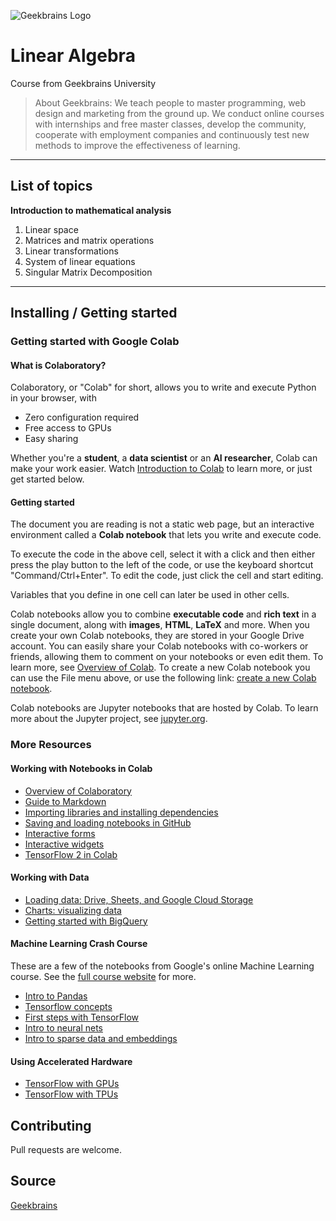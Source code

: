 ![Geekbrains Logo](https://github.com/ilyastartsdata/introductiontopython/blob/master/gb.png)

# Linear Algebra

Course from Geekbrains University

> About Geekbrains: We teach people to master programming, web design and marketing from the ground up. We conduct online courses with internships and free master classes, develop the community, cooperate with employment companies and continuously test new methods to improve the effectiveness of learning.

---

## List of topics 

**Introduction to mathematical analysis**

1. Linear space
2. Matrices and matrix operations
3. Linear transformations
4. System of linear equations
5. Singular Matrix Decomposition

---

## Installing / Getting started

### Getting started with Google Colab

#### What is Colaboratory?

Colaboratory, or "Colab" for short, allows you to write and execute Python in your browser, with 
- Zero configuration required
- Free access to GPUs
- Easy sharing

Whether you're a **student**, a **data scientist** or an **AI researcher**, Colab can make your work easier. Watch [Introduction to Colab](https://www.youtube.com/watch?v=inN8seMm7UI) to learn more, or just get started below.

#### Getting started

The document you are reading is not a static web page, but an interactive environment called a **Colab notebook** that lets you write and execute code.

To execute the code in the above cell, select it with a click and then either press the play button to the left of the code, or use the keyboard shortcut "Command/Ctrl+Enter". To edit the code, just click the cell and start editing.

Variables that you define in one cell can later be used in other cells.

Colab notebooks allow you to combine **executable code** and **rich text** in a single document, along with **images**, **HTML**, **LaTeX** and more. When you create your own Colab notebooks, they are stored in your Google Drive account. You can easily share your Colab notebooks with co-workers or friends, allowing them to comment on your notebooks or even edit them. To learn more, see [Overview of Colab](/notebooks/basic_features_overview.ipynb). To create a new Colab notebook you can use the File menu above, or use the following link: [create a new Colab notebook](http://colab.research.google.com#create=true).

Colab notebooks are Jupyter notebooks that are hosted by Colab. To learn more about the Jupyter project, see [jupyter.org](https://www.jupyter.org).

### More Resources

#### Working with Notebooks in Colab
- [Overview of Colaboratory](/notebooks/basic_features_overview.ipynb)
- [Guide to Markdown](/notebooks/markdown_guide.ipynb)
- [Importing libraries and installing dependencies](/notebooks/snippets/importing_libraries.ipynb)
- [Saving and loading notebooks in GitHub](https://colab.research.google.com/github/googlecolab/colabtools/blob/master/notebooks/colab-github-demo.ipynb)
- [Interactive forms](/notebooks/forms.ipynb)
- [Interactive widgets](/notebooks/widgets.ipynb)
- [TensorFlow 2 in Colab](/notebooks/tensorflow_version.ipynb)

#### Working with Data
- [Loading data: Drive, Sheets, and Google Cloud Storage](/notebooks/io.ipynb) 
- [Charts: visualizing data](/notebooks/charts.ipynb)
- [Getting started with BigQuery](/notebooks/bigquery.ipynb)

#### Machine Learning Crash Course
These are a few of the notebooks from Google's online Machine Learning course. See the [full course website](https://developers.google.com/machine-learning/crash-course/) for more.
- [Intro to Pandas](/notebooks/mlcc/intro_to_pandas.ipynb)
- [Tensorflow concepts](/notebooks/mlcc/tensorflow_programming_concepts.ipynb)
- [First steps with TensorFlow](/notebooks/mlcc/first_steps_with_tensor_flow.ipynb)
- [Intro to neural nets](/notebooks/mlcc/intro_to_neural_nets.ipynb)
- [Intro to sparse data and embeddings](/notebooks/mlcc/intro_to_sparse_data_and_embeddings.ipynb)

#### Using Accelerated Hardware
- [TensorFlow with GPUs](/notebooks/gpu.ipynb)
- [TensorFlow with TPUs](/notebooks/tpu.ipynb)

## Contributing

Pull requests are welcome.

## Source

[Geekbrains](https://geekbrains.ru)
